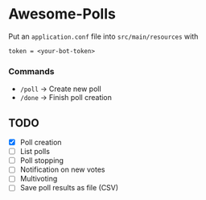 # Awesome-Polls
Put an `application.conf` file into `src/main/resources` with 
```
token = <your-bot-token>
```
### Commands
- `/poll` -> Create new poll
- `/done` -> Finish poll creation

## TODO
- [X] Poll creation
- [ ] List polls
- [ ] Poll stopping
- [ ] Notification on new votes
- [ ] Multivoting
- [ ] Save poll results as file (CSV)
